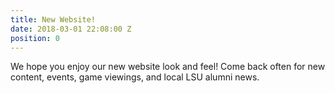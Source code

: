 ```yaml
---
title: New Website!
date: 2018-03-01 22:08:00 Z
position: 0
---
```


We hope you enjoy our new website look and feel! Come back often for new content, events, game viewings, and local LSU alumni news.